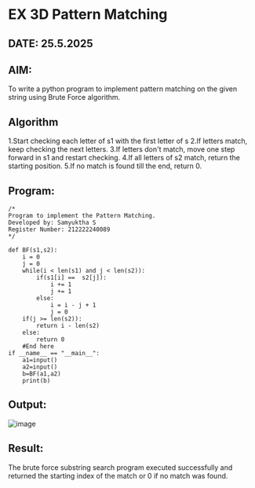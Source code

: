 # EX 3D Pattern Matching
## DATE: 25.5.2025
## AIM:
To write a python program to implement pattern matching on the given string using Brute Force algorithm.

## Algorithm
1.Start checking each letter of s1 with the first letter of s
2.If letters match, keep checking the next letters.
3.If letters don't match, move one step forward in s1 and restart checking.
4.If all letters of s2 match, return the starting position.
5.If no match is found till the end, return 0.

## Program:
```
/*
Program to implement the Pattern Matching.
Developed by: Samyuktha S
Register Number: 212222240089 
*/
```
```
def BF(s1,s2):
    i = 0
    j = 0
    while(i < len(s1) and j < len(s2)):
        if(s1[i] ==  s2[j]):
            i += 1
            j += 1
        else:
            i = i - j + 1
            j = 0
    if(j >= len(s2)):
        return i - len(s2)
    else:
        return 0
    #End here
if __name__ == "__main__":
    a1=input() 
    a2=input() 
    b=BF(a1,a2)
    print(b)
```
## Output:
![image](https://github.com/user-attachments/assets/d18f525b-73ad-4cdb-a6b8-308af2ee32ce)

## Result:
The brute force substring search program executed successfully and returned the starting index of the match or 0 if no match was found.
